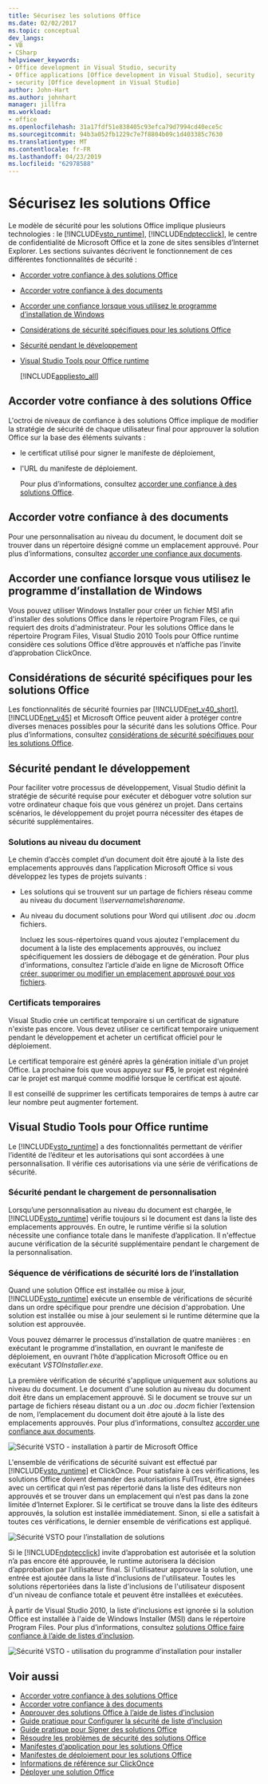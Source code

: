 ```yaml
---
title: Sécurisez les solutions Office
ms.date: 02/02/2017
ms.topic: conceptual
dev_langs:
- VB
- CSharp
helpviewer_keywords:
- Office development in Visual Studio, security
- Office applications [Office development in Visual Studio], security
- security [Office development in Visual Studio]
author: John-Hart
ms.author: johnhart
manager: jillfra
ms.workload:
- office
ms.openlocfilehash: 31a17fdf51e838405c93efca79d7994cd40ece5c
ms.sourcegitcommit: 94b3a052fb1229c7e7f8804b09c1d403385c7630
ms.translationtype: MT
ms.contentlocale: fr-FR
ms.lasthandoff: 04/23/2019
ms.locfileid: "62978588"
---
```

# <a name="secure-office-solutions"></a>Sécurisez les solutions Office
  Le modèle de sécurité pour les solutions Office implique plusieurs technologies : le [!INCLUDE[vsto_runtime](../vsto/includes/vsto-runtime-md.md)], [!INCLUDE[ndptecclick](../vsto/includes/ndptecclick-md.md)], le centre de confidentialité de Microsoft Office et la zone de sites sensibles d’Internet Explorer. Les sections suivantes décrivent le fonctionnement de ces différentes fonctionnalités de sécurité :

- [Accorder votre confiance à des solutions Office](#GrantingTrustToSolutions)

- [Accorder votre confiance à des documents](#GrantingTrustToDocuments)

- [Accorder une confiance lorsque vous utilisez le programme d’installation de Windows](#GrantingTrustWindowsInstaller)

- [Considérations de sécurité spécifiques pour les solutions Office](#Security)

- [Sécurité pendant le développement](#SecurityDuringDeployment)

- [Visual Studio Tools pour Office runtime](#VisualStudioToolsForOfficeRuntime)

  [!INCLUDE[appliesto_all](../vsto/includes/appliesto-all-md.md)]

## <a name="GrantingTrustToSolutions"></a> Accorder votre confiance à des solutions Office
 L'octroi de niveaux de confiance à des solutions Office implique de modifier la stratégie de sécurité de chaque utilisateur final pour approuver la solution Office sur la base des éléments suivants :

- le certificat utilisé pour signer le manifeste de déploiement,

- l'URL du manifeste de déploiement.

  Pour plus d’informations, consultez [accorder une confiance à des solutions Office](../vsto/granting-trust-to-office-solutions.md).

## <a name="GrantingTrustToDocuments"></a> Accorder votre confiance à des documents
 Pour une personnalisation au niveau du document, le document doit se trouver dans un répertoire désigné comme un emplacement approuvé. Pour plus d’informations, consultez [accorder une confiance aux documents](../vsto/granting-trust-to-documents.md).

## <a name="GrantingTrustWindowsInstaller"></a> Accorder une confiance lorsque vous utilisez le programme d’installation de Windows
 Vous pouvez utiliser Windows Installer pour créer un fichier MSI afin d'installer des solutions Office dans le répertoire Program Files, ce qui requiert des droits d'administrateur. Pour les solutions Office dans le répertoire Program Files, Visual Studio 2010 Tools pour Office runtime considère ces solutions Office d’être approuvés et n’affiche pas l’invite d’approbation ClickOnce.

## <a name="Security"></a> Considérations de sécurité spécifiques pour les solutions Office
 Les fonctionnalités de sécurité fournies par [!INCLUDE[net_v40_short](../sharepoint/includes/net-v40-short-md.md)], [!INCLUDE[net_v45](../vsto/includes/net-v45-md.md)] et Microsoft Office peuvent aider à protéger contre diverses menaces possibles pour la sécurité dans les solutions Office. Pour plus d’informations, consultez [considérations de sécurité spécifiques pour les solutions Office](../vsto/specific-security-considerations-for-office-solutions.md).

## <a name="SecurityDuringDeployment"></a> Sécurité pendant le développement
 Pour faciliter votre processus de développement, Visual Studio définit la stratégie de sécurité requise pour exécuter et déboguer votre solution sur votre ordinateur chaque fois que vous générez un projet. Dans certains scénarios, le développement du projet pourra nécessiter des étapes de sécurité supplémentaires.

### <a name="document-level-solutions"></a>Solutions au niveau du document
 Le chemin d’accès complet d’un document doit être ajouté à la liste des emplacements approuvés dans l’application Microsoft Office si vous développez les types de projets suivants :

- Les solutions qui se trouvent sur un partage de fichiers réseau comme au niveau du document  *\\\servername\sharename*.

- Au niveau du document solutions pour Word qui utilisent *.doc* ou *.docm* fichiers.

  Incluez les sous-répertoires quand vous ajoutez l'emplacement du document à la liste des emplacements approuvés, ou incluez spécifiquement les dossiers de débogage et de génération. Pour plus d’informations, consultez l’article d’aide en ligne de Microsoft Office [créer, supprimer ou modifier un emplacement approuvé pour vos fichiers](https://support.office.com/article/Create-remove-or-change-a-trusted-location-for-your-files-f5151879-25ea-4998-80a5-4208b3540a62).

### <a name="temporary-certificates"></a>Certificats temporaires
 Visual Studio crée un certificat temporaire si un certificat de signature n'existe pas encore. Vous devez utiliser ce certificat temporaire uniquement pendant le développement et acheter un certificat officiel pour le déploiement.

 Le certificat temporaire est généré après la génération initiale d'un projet Office. La prochaine fois que vous appuyez sur **F5**, le projet est régénéré car le projet est marqué comme modifié lorsque le certificat est ajouté.

 Il est conseillé de supprimer les certificats temporaires de temps à autre car leur nombre peut augmenter fortement.

## <a name="VisualStudioToolsForOfficeRuntime"></a> Visual Studio Tools pour Office runtime
 Le [!INCLUDE[vsto_runtime](../vsto/includes/vsto-runtime-md.md)] a des fonctionnalités permettant de vérifier l’identité de l’éditeur et les autorisations qui sont accordées à une personnalisation. Il vérifie ces autorisations via une série de vérifications de sécurité.

### <a name="security-during-customization-loading"></a>Sécurité pendant le chargement de personnalisation
 Lorsqu’une personnalisation au niveau du document est chargée, le [!INCLUDE[vsto_runtime](../vsto/includes/vsto-runtime-md.md)] vérifie toujours si le document est dans la liste des emplacements approuvés. En outre, le runtime vérifie si la solution nécessite une confiance totale dans le manifeste d’application. Il n'effectue aucune vérification de la sécurité supplémentaire pendant le chargement de la personnalisation.

### <a name="sequence-of-security-checks-during-installation"></a>Séquence de vérifications de sécurité lors de l’installation
 Quand une solution Office est installée ou mise à jour, [!INCLUDE[vsto_runtime](../vsto/includes/vsto-runtime-md.md)] exécute un ensemble de vérifications de sécurité dans un ordre spécifique pour prendre une décision d'approbation. Une solution est installée ou mise à jour seulement si le runtime détermine que la solution est approuvée.

 Vous pouvez démarrer le processus d’installation de quatre manières : en exécutant le programme d’installation, en ouvrant le manifeste de déploiement, en ouvrant l’hôte d’application Microsoft Office ou en exécutant *VSTOInstaller.exe*.

 La première vérification de sécurité s'applique uniquement aux solutions au niveau du document. Le document d'une solution au niveau du document doit être dans un emplacement approuvé. Si le document se trouve sur un partage de fichiers réseau distant ou a un *.doc* ou *.docm* fichier l’extension de nom, l’emplacement du document doit être ajouté à la liste des emplacements approuvés. Pour plus d’informations, consultez [accorder une confiance aux documents](../vsto/granting-trust-to-documents.md).

 ![Sécurité VSTO - installation à partir de Microsoft Office](../vsto/media/host-install.png "sécurité VSTO - installation à partir de Microsoft Office")

 L'ensemble de vérifications de sécurité suivant est effectué par [!INCLUDE[vsto_runtime](../vsto/includes/vsto-runtime-md.md)] et ClickOnce. Pour satisfaire à ces vérifications, les solutions Office doivent demander des autorisations FullTrust, être signées avec un certificat qui n’est pas répertorié dans la liste des éditeurs non approuvés et se trouver dans un emplacement qui n’est pas dans la zone limitée d’Internet Explorer. Si le certificat se trouve dans la liste des éditeurs approuvés, la solution est installée immédiatement. Sinon, si elle a satisfait à toutes ces vérifications, le dernier ensemble de vérifications est appliqué.

 ![Sécurité VSTO pour l’installation de solutions](../vsto/media/installing.png "sécurité VSTO pour l’installation de solutions")

 Si le [!INCLUDE[ndptecclick](../vsto/includes/ndptecclick-md.md)] invite d’approbation est autorisée et la solution n’a pas encore été approuvée, le runtime autorisera la décision d’approbation par l’utilisateur final. Si l'utilisateur approuve la solution, une entrée est ajoutée dans la liste d'inclusions de l'utilisateur. Toutes les solutions répertoriées dans la liste d'inclusions de l'utilisateur disposent d'un niveau de confiance totale et peuvent être installées et exécutées.

 À partir de Visual Studio 2010, la liste d'inclusions est ignorée si la solution Office est installée à l'aide de Windows Installer (MSI) dans le répertoire Program Files. Pour plus d’informations, consultez [solutions Office faire confiance à l’aide de listes d’inclusion](../vsto/trusting-office-solutions-by-using-inclusion-lists.md).

 ![Sécurité VSTO - utilisation du programme d’installation pour installer](../vsto/media/setup-vstoinstaller.png "sécurité VSTO - utilisation du programme d’installation pour installer")

## <a name="see-also"></a>Voir aussi

- [Accorder votre confiance à des solutions Office](../vsto/granting-trust-to-office-solutions.md)
- [Accorder votre confiance à des documents](../vsto/granting-trust-to-documents.md)
- [Approuver des solutions Office à l’aide de listes d’inclusion](../vsto/trusting-office-solutions-by-using-inclusion-lists.md)
- [Guide pratique pour Configurer la sécurité de liste d’inclusion](../vsto/how-to-configure-inclusion-list-security.md)
- [Guide pratique pour Signer des solutions Office](../vsto/how-to-sign-office-solutions.md)
- [Résoudre les problèmes de sécurité des solutions Office](../vsto/troubleshooting-office-solution-security.md)
- [Manifestes d’application pour les solutions Office](../vsto/application-manifests-for-office-solutions.md)
- [Manifestes de déploiement pour les solutions Office](../vsto/deployment-manifests-for-office-solutions.md)
- [Informations de référence sur ClickOnce](../deployment/clickonce-reference.md)
- [Déployer une solution Office](../vsto/deploying-an-office-solution.md)
